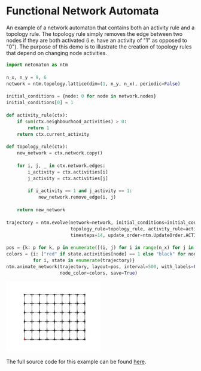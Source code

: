 # Functional Network Automata

An example of a network automaton that contains both an activity rule and a topology rule. The topology rule simply 
removes the edge between two nodes if they are both activated (i.e. have an activity of "1" as opposed to "0"). The 
purpose of this demo is to illustrate the creation of topology rules that depend on changing node activities.

```python
import netomaton as ntm

n_x, n_y = 9, 6
network = ntm.topology.lattice(dim=(1, n_y, n_x), periodic=False)

initial_conditions = {node: 0 for node in network.nodes}
initial_conditions[0] = 1

def activity_rule(ctx):
    if sum(ctx.neighbourhood_activities) > 0:
        return 1
    return ctx.current_activity

def topology_rule(ctx):
    new_network = ctx.network.copy()

    for i, j, _ in ctx.network.edges:
        i_activity = ctx.activities[i]
        j_activity = ctx.activities[j]

        if i_activity == 1 and j_activity == 1:
            new_network.remove_edge(i, j)

    return new_network

trajectory = ntm.evolve(network=network, initial_conditions=initial_conditions,
                        topology_rule=topology_rule, activity_rule=activity_rule,
                        timesteps=14, update_order=ntm.UpdateOrder.ACTIVITIES_FIRST)

pos = {k: p for k, p in enumerate([(i, j) for i in range(n_x) for j in range(n_y)])}
colors = {i: ["red" if state.activities[node] == 1 else "black" for node in state.network.nodes]
          for i, state in enumerate(trajectory)}
ntm.animate_network(trajectory, layout=pos, interval=500, with_labels=False, 
                    node_color=colors, save=True)
```

<img src="../../resources/fna.gif" width="50%"/>

The full source code for this example can be found [here](functional_network_automata_demo.py).

